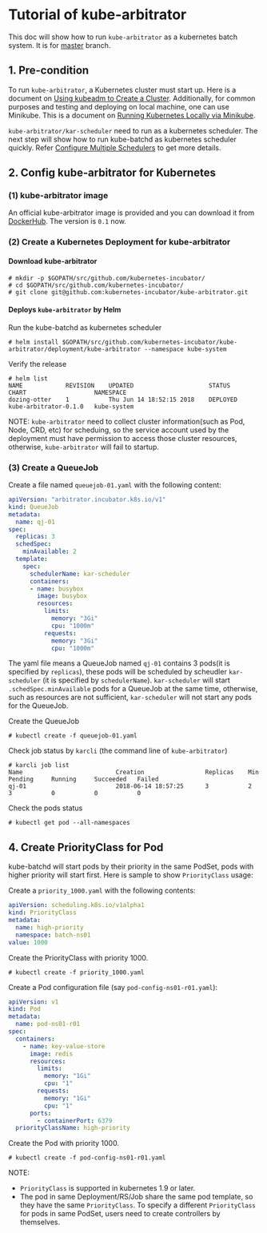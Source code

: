 # Tutorial of kube-arbitrator

This doc will show how to run `kube-arbitrator` as a kubernetes batch system. It is for [master](https://github.com/kubernetes-incubator/kube-arbitrator/tree/master) branch.

## 1. Pre-condition
To run `kube-arbitrator`, a Kubernetes cluster must start up. Here is a document on [Using kubeadm to Create a Cluster](https://kubernetes.io/docs/setup/independent/create-cluster-kubeadm/). Additionally, for common purposes and testing and deploying on local machine, one can use Minikube. This is a document on [Running Kubernetes Locally via Minikube](https://kubernetes.io/docs/getting-started-guides/minikube/).

`kube-arbitrator/kar-scheduler` need to run as a kubernetes scheduler. The next step will show how to run kube-batchd as kubernetes scheduler quickly. Refer [Configure Multiple Schedulers](https://kubernetes.io/docs/tasks/administer-cluster/configure-multiple-schedulers/) to get more details.

## 2. Config kube-arbitrator for Kubernetes

### (1) kube-arbitrator image

An official kube-arbitrator image is provided and you can download it from [DockerHub](https://hub.docker.com/r/kubearbitrator/kube-arbitrator/). The version is `0.1` now.

### (2) Create a Kubernetes Deployment for kube-arbitrator

#### Download kube-arbitrator

```
# mkdir -p $GOPATH/src/github.com/kubernetes-incubator/
# cd $GOPATH/src/github.com/kubernetes-incubator/
# git clone git@github.com:kubernetes-incubator/kube-arbitrator.git
```

#### Deploys `kube-arbitrator` by Helm

Run the kube-batchd as kubernetes scheduler

```
# helm install $GOPATH/src/github.com/kubernetes-incubator/kube-arbitrator/deployment/kube-arbitrator --namespace kube-system
```

Verify the release

```
# helm list
NAME        	REVISION	UPDATED                 	STATUS  	CHART                	NAMESPACE
dozing-otter	1       	Thu Jun 14 18:52:15 2018	DEPLOYED	kube-arbitrator-0.1.0	kube-system
```

NOTE: `kube-arbitrator` need to collect cluster information(such as Pod, Node, CRD, etc) for scheduing, so the service account used by the deployment must have permission to access those cluster resources, otherwise, `kube-arbitrator` will fail to startup.

### (3) Create a QueueJob

Create a file named `queuejob-01.yaml` with the following content:

```yaml
apiVersion: "arbitrator.incubator.k8s.io/v1"
kind: QueueJob
metadata:
  name: qj-01
spec:
  replicas: 3
  schedSpec:
    minAvailable: 2
  template:
    spec:
      schedulerName: kar-scheduler
      containers:
      - name: busybox
        image: busybox
        resources:
          limits:
            memory: "3Gi"
            cpu: "1000m"
          requests:
            memory: "3Gi"
            cpu: "1000m"
```

The yaml file means a QueueJob named `qj-01` contains 3 pods(it is specified by `replicas`), these pods will be scheduled by scheudler `kar-scheduler` (it is specified by `schedulerName`). `kar-scheduler` will start `.schedSpec.minAvailable` pods for a QueueJob at the same time, otherwise, such as resources are not sufficient, `kar-scheduler` will not start any pods for the QueueJob.

Create the QueueJob

```
# kubectl create -f queuejob-01.yaml
```

Check job status by `karcli` (the command line of `kube-arbitrator`)

```
# karcli job list
Name                          Creation                 Replicas    Min     Pending     Running     Succeeded   Failed
qj-01                         2018-06-14 18:57:25      3           2       3           0           0           0
```

Check the pods status

`# kubectl get pod --all-namespaces`



## 4. Create PriorityClass for Pod

kube-batchd will start pods by their priority in the same PodSet, pods with higher priority will start first. Here is sample to show `PriorityClass` usage:

Create a `priority_1000.yaml` with the following contents:

```yaml
apiVersion: scheduling.k8s.io/v1alpha1
kind: PriorityClass
metadata:
  name: high-priority
  namespace: batch-ns01
value: 1000
```

Create the PriorityClass with priority 1000.

```
# kubectl create -f priority_1000.yaml
```

Create a Pod configuration file (say `pod-config-ns01-r01.yaml`):

```yaml
apiVersion: v1
kind: Pod
metadata:
  name: pod-ns01-r01
spec:
  containers:
    - name: key-value-store
      image: redis
      resources:
        limits:
          memory: "1Gi"
          cpu: "1"
        requests:
          memory: "1Gi"
          cpu: "1"
      ports:
        - containerPort: 6379
  priorityClassName: high-priority
```

Create the Pod with priority 1000.

```
# kubectl create -f pod-config-ns01-r01.yaml
```


NOTE:

* `PriorityClass` is supported in kubernetes 1.9 or later.
* The pod in same Deployment/RS/Job share the same pod template, so they have the same `PriorityClass`. To specify a different `PriorityClass` for pods in same PodSet, users need to create controllers by themselves.
